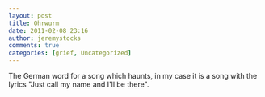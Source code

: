```yaml
---
layout: post
title: Ohrwurm
date: 2011-02-08 23:16
author: jeremystocks
comments: true
categories: [grief, Uncategorized]
---
```

The German word for a song which haunts, in my case it is a song with the lyrics "Just call my name and I'll be there".
